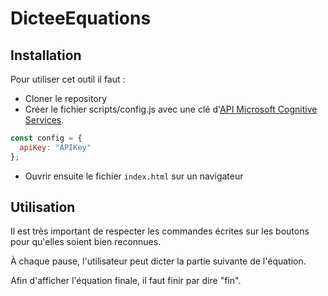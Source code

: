 # DicteeEquations


## Installation
Pour utiliser cet outil il faut :
- Cloner le repository
- Créer le fichier scripts/config.js avec une clé d'[API Microsoft Cognitive Services](https://docs.microsoft.com/en-gb/azure/cognitive-services/speech-service/get-started).
```javascript
const config = {
  apiKey: "APIKey"
};

```
- Ouvrir ensuite le fichier `index.html` sur un navigateur

## Utilisation
Il est très important de respecter les commandes écrites sur les boutons pour qu'elles soient bien reconnues.

À chaque pause, l'utilisateur peut dicter la partie suivante de l'équation.

Afin d'afficher l'équation finale, il faut finir par dire "fin".
